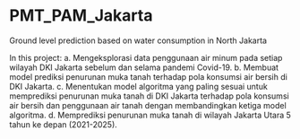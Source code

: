 # PMT_PAM_Jakarta
Ground level prediction based on water consumption in North Jakarta


In this project:
a.	Mengeksplorasi data penggunaan air minum pada setiap wilayah DKI Jakarta sebelum dan selama pandemi Covid-19.
b.	Membuat model prediksi penurunan muka tanah terhadap pola konsumsi air bersih di DKI Jakarta.
c.	Menentukan model algoritma yang paling sesuai untuk memprediksi penurunan muka tanah di DKI Jakarta terhadap pola konsumsi air bersih dan penggunaan air tanah dengan membandingkan ketiga model algoritma.
d.	Memprediksi penurunan muka tanah di wilayah Jakarta Utara 5 tahun ke depan (2021-2025).
